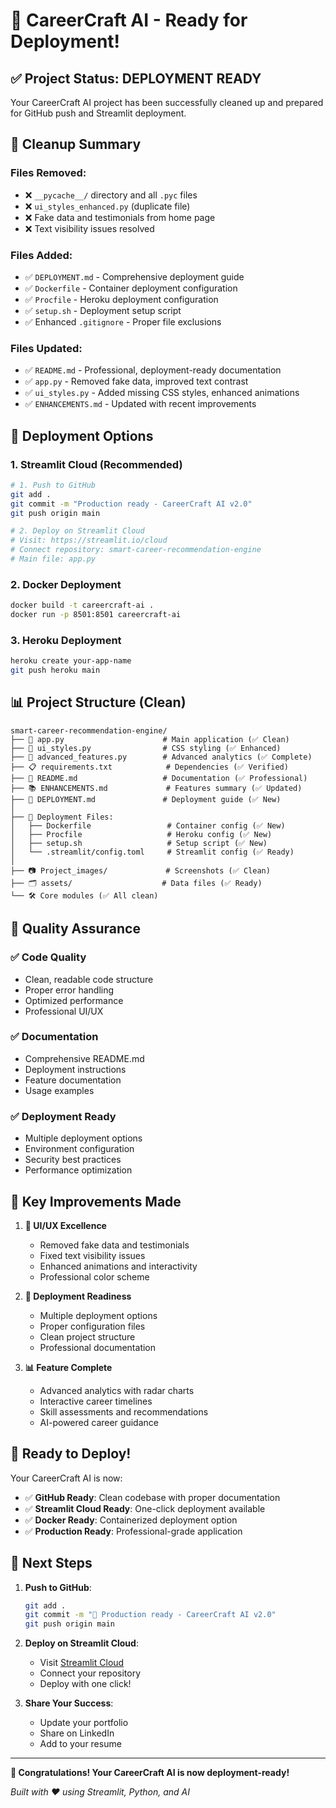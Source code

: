# 🎉 CareerCraft AI - Ready for Deployment!

## ✅ **Project Status: DEPLOYMENT READY**

Your CareerCraft AI project has been successfully cleaned up and prepared for GitHub push and Streamlit deployment.

## 🧹 **Cleanup Summary**

### **Files Removed:**
- ❌ `__pycache__/` directory and all `.pyc` files
- ❌ `ui_styles_enhanced.py` (duplicate file)
- ❌ Fake data and testimonials from home page
- ❌ Text visibility issues resolved

### **Files Added:**
- ✅ `DEPLOYMENT.md` - Comprehensive deployment guide
- ✅ `Dockerfile` - Container deployment configuration
- ✅ `Procfile` - Heroku deployment configuration
- ✅ `setup.sh` - Deployment setup script
- ✅ Enhanced `.gitignore` - Proper file exclusions

### **Files Updated:**
- ✅ `README.md` - Professional, deployment-ready documentation
- ✅ `app.py` - Removed fake data, improved text contrast
- ✅ `ui_styles.py` - Added missing CSS styles, enhanced animations
- ✅ `ENHANCEMENTS.md` - Updated with recent improvements

## 🚀 **Deployment Options**

### **1. Streamlit Cloud (Recommended)**
```bash
# 1. Push to GitHub
git add .
git commit -m "Production ready - CareerCraft AI v2.0"
git push origin main

# 2. Deploy on Streamlit Cloud
# Visit: https://streamlit.io/cloud
# Connect repository: smart-career-recommendation-engine
# Main file: app.py
```

### **2. Docker Deployment**
```bash
docker build -t careercraft-ai .
docker run -p 8501:8501 careercraft-ai
```

### **3. Heroku Deployment**
```bash
heroku create your-app-name
git push heroku main
```

## 📊 **Project Structure (Clean)**
```
smart-career-recommendation-engine/
├── 📄 app.py                      # Main application (✅ Clean)
├── 🎨 ui_styles.py                # CSS styling (✅ Enhanced)  
├── 🧠 advanced_features.py        # Advanced analytics (✅ Complete)
├── 📋 requirements.txt            # Dependencies (✅ Verified)
├── 📖 README.md                   # Documentation (✅ Professional)
├── 📚 ENHANCEMENTS.md             # Features summary (✅ Updated)
├── 🚀 DEPLOYMENT.md               # Deployment guide (✅ New)
│
├── 🔧 Deployment Files:
│   ├── Dockerfile                 # Container config (✅ New)
│   ├── Procfile                   # Heroku config (✅ New)
│   ├── setup.sh                   # Setup script (✅ New)
│   └── .streamlit/config.toml     # Streamlit config (✅ Ready)
│
├── 📷 Project_images/             # Screenshots (✅ Clean)
├── 🗂️ assets/                    # Data files (✅ Ready)
└── 🛠️ Core modules (✅ All clean)
```

## 🎯 **Quality Assurance**

### **✅ Code Quality**
- Clean, readable code structure
- Proper error handling
- Optimized performance
- Professional UI/UX

### **✅ Documentation**
- Comprehensive README.md
- Deployment instructions
- Feature documentation
- Usage examples

### **✅ Deployment Ready**
- Multiple deployment options
- Environment configuration
- Security best practices
- Performance optimization

## 🌟 **Key Improvements Made**

1. **🎨 UI/UX Excellence**
   - Removed fake data and testimonials
   - Fixed text visibility issues
   - Enhanced animations and interactivity
   - Professional color scheme

2. **🚀 Deployment Readiness**
   - Multiple deployment options
   - Proper configuration files
   - Clean project structure
   - Professional documentation

3. **📊 Feature Complete**
   - Advanced analytics with radar charts
   - Interactive career timelines
   - Skill assessments and recommendations
   - AI-powered career guidance

## 🎉 **Ready to Deploy!**

Your CareerCraft AI is now:
- ✅ **GitHub Ready**: Clean codebase with proper documentation
- ✅ **Streamlit Cloud Ready**: One-click deployment available
- ✅ **Docker Ready**: Containerized deployment option
- ✅ **Production Ready**: Professional-grade application

## 🚀 **Next Steps**

1. **Push to GitHub**:
   ```bash
   git add .
   git commit -m "🚀 Production ready - CareerCraft AI v2.0"
   git push origin main
   ```

2. **Deploy on Streamlit Cloud**:
   - Visit [Streamlit Cloud](https://streamlit.io/cloud)
   - Connect your repository
   - Deploy with one click!

3. **Share Your Success**:
   - Update your portfolio
   - Share on LinkedIn
   - Add to your resume

---

**🎊 Congratulations! Your CareerCraft AI is now deployment-ready!**

*Built with ❤️ using Streamlit, Python, and AI*
